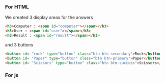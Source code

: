 ### For HTML

We created 3 display areas for the answers 
```html
<h3>Computer : <span id="computer"></span></h3>
<h3>User : <span id="user"></span></h3>
<h3>Result : <span id="result"></span></h3>
```

and 3 buttons
```html
<button id= "rock" type="button" class="btn btn-secondary">Rock</button>
<button id= "Paper" type="button" class="btn btn-primary">Paper</button>
<button id= "Scissors" type="button" class="btn btn-success">Scissors</button>
```       

### For js

